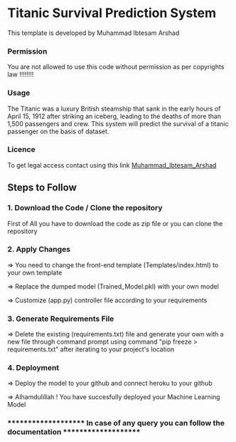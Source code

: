 # Titanic Survival Prediction System

This template is developed by Muhammad Ibtesam Arshad

### Permission

You are not allowed to use this code without permission as per copyrights law !!!!!!!!

### Usage

The Titanic was a luxury British steamship that sank in the early hours of April 15, 1912 after striking an iceberg, leading to the deaths of more than 1,500 passengers and crew. This system will predict the survival of a titanic passenger on the basis of dataset.

### Licence

To get legal access contact using this link [Muhammad_Ibtesam_Arshad](https://www.facebook.com/muhammadibtesamarshad)

## Steps to Follow

### 1. Download the Code / Clone the repository

First of All you have to download the code as zip file or you can clone the repository

### 2. Apply Changes

=> You need to change the front-end template (Templates/index.html) to your own template

=> Replace the dumped model (Trained_Model.pkl) with your own model

=> Customize (app.py) controller file according to your requirements

### 3. Generate Requirements File

=> Delete the existing (requirements.txt) file and generate your own with a new file through command prompt using command "pip freeze > requirements.txt" after iterating to your project's location

### 4. Deployment

=> Deploy the model to your github and connect heroku to your github

=> Alhamdulillah ! You have succesfully deployed your Machine Learning Model

### ******************* In case of any query you can follow the documentation *******************
